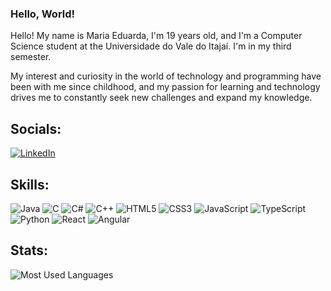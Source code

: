 ### Hello, World!

Hello! My name is Maria Eduarda, I'm 19 years old, and I'm a Computer Science student at the Universidade do Vale do Itajaí. I'm in my third semester.

My interest and curiosity in the world of technology and programming have been with me since childhood, and my passion for learning and technology drives me to constantly seek new challenges and expand my knowledge.


## Socials:
[![LinkedIn](https://img.shields.io/badge/LinkedIn-0077B5?style=for-the-badge&logo=linkedin&logoColor=white)](https://www.linkedin.com/in/maria-eduarda-lima23/)

## Skills:
![Java](https://img.shields.io/badge/java-%23ED8B00.svg?style=for-the-badge&logo=openjdk&logoColor=white)
![C](https://img.shields.io/badge/c-%23E50695.svg?style=for-the-badge&logo=c&logoColor=white)
![C#](https://img.shields.io/badge/C%23-31C48D?style=for-the-badge&logo=c-sharp&logoColor=white)
![C++](https://img.shields.io/badge/C%2B%2B-5C2D91?style=for-the-badge&logo=c%2B%2B&logoColor=white)
![HTML5](https://img.shields.io/badge/HTML5-E34F26.svg?style=for-the-badge&logo=HTML5&logoColor=white)
![CSS3](https://img.shields.io/badge/CSS3-1572B6.svg?style=for-the-badge&logo=CSS3&logoColor=white)
![JavaScript](https://img.shields.io/badge/JavaScript-F7DF1E.svg?style=for-the-badge&logo=JavaScript&logoColor=black)
![TypeScript](https://img.shields.io/badge/TypeScript-324FFF?style=for-the-badge&logo=typescript&logoColor=white)
![Python](https://img.shields.io/badge/python-3670A0?style=for-the-badge&logo=python&logoColor=ffdd54)
![React](https://img.shields.io/badge/React-20232A?style=for-the-badge&logo=react&logoColor=61DAFB)
![Angular](https://img.shields.io/badge/Angular-DD0031?style=for-the-badge&logo=angular&logoColor=white)



## Stats:
<!-- ![Most Used Languages](https://github-readme-stats.vercel.app/api/top-langs/?username=marias1lva&layout=compact&theme=dracula&radius=20)-->
![Most Used Languages](https://github-readme-stats.vercel.app/api/top-langs/?username=marias1lva&layout=donut&theme=dracula&radius=20)
<!-- ![Most Used Languages](https://github-readme-stats.vercel.app/api/top-langs/?username=marias1lva&layout=donut&bg_color=000&border_color=30A3DC&title_color=white&text_color=FFF_radius=20)




<!--
**marias1lva/marias1lva** is a ✨ _special_ ✨ repository because its `README.md` (this file) appears on your GitHub profile.

Here are some ideas to get you started:

- 🔭 I’m currently working on ...
- 🌱 I’m currently learning ...
- 👯 I’m looking to collaborate on ...
- 🤔 I’m looking for help with ...
- 💬 Ask me about ...
- 📫 How to reach me: ...
- 😄 Pronouns: ...
- ⚡ Fun fact: ...
-->
